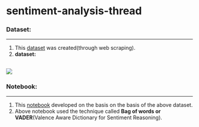 # sentiment-analysis-thread

### **Dataset:** 
---
1. This [dataset](https://www.kaggle.com/datasets/shuvammandal121/37000-reviews-of-thread-app-dataset) was created(through web scraping).
2. **dataset:**

![](https://www.googleapis.com/download/storage/v1/b/kaggle-user-content/o/inbox%2F10946841%2F0bee4ec6e9bd40fe17a2160d9ea0924b%2FScreenshot%202023-08-10%20123248.png?generation=1691651002773440&alt=media)
--- 

### **Notebook:** 
---
1. This [notebook](https://www.kaggle.com/code/shuvammandal121/sentiment-analysis-on-the-dataset)  developed on the basis on the basis of the above dataset. 
2. Above notebook used the technique called **Bag of words or VADER**(Valence Aware Dictionary for Sentiment Reasoning).
